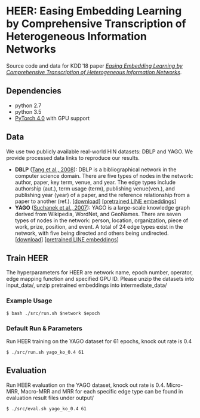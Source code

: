 # HEER: Easing Embedding Learning by Comprehensive Transcription of Heterogeneous Information Networks

Source code and data for KDD'18 paper *[Easing Embedding Learning by Comprehensive Transcription of
Heterogeneous Information Networks](http://yushi2.web.engr.illinois.edu/kdd18.pdf)*. 
## Dependencies
* python 2.7
* python 3.5
* [PyTorch 4.0](https://pytorch.org/) with GPU support

## Data
We use two publicly available real-world HIN datasets: DBLP and YAGO. We provide processed data links to reproduce our results. 
* **DBLP** ([Tang et al., 2008](https://dl.acm.org/citation.cfm?id=1402008)): DBLP is a bibliographical network in the computer science domain. There are five types of nodes in the network: author, paper, key term, venue, and year. The edge types include authorship (aut.), term usage (term), publishing venue(ven.), and publishing year (year) of a paper, and the reference relationship from a paper to another (ref.). [[download](https://s3.us-east-2.amazonaws.com/heer-data/dblp.zip)] [[pretrained LINE embeddings](https://s3.us-east-2.amazonaws.com/heer-data/pretrained_dblp_emb.zip)]
* **YAGO** ([Suchanek et al., 2007](https://suchanek.name/work/publications/www2007.pdf)): YAGO is a large-scale knowledge graph derived from Wikipedia, WordNet, and GeoNames. There are seven types of nodes in the network: person, location, organization, piece of work, prize, position, and event. A total of 24 edge types exist in the network, with five being directed and others being undirected. [[download](https://s3.us-east-2.amazonaws.com/heer-data/yago.zip)] [[pretrained LINE embeddings](https://s3.us-east-2.amazonaws.com/heer-data/pretrained_yago_emb.zip)]

## Train HEER
The hyperparameters for HEER are network name, epoch number, operator, edge mapping function and specified GPU ID. Please unzip the datasets into input_data/, unzip pretrained embeddings into intermediate_data/
### Example Usage
```
$ bash ./src/run.sh $network $epoch
```
### Default Run & Parameters
Run HEER training on the YAGO dataset for 61 epochs, knock out rate is 0.4
```
$ ./src/run.sh yago_ko_0.4 61
```

## Evaluation
Run HEER evaluation on the YAGO dataset, knock out rate is 0.4. Micro-MRR, Macro-MRR and MRR for each specific edge type can be found in evaluation result files under output/
```
$ ./src/eval.sh yago_ko_0.4 61
```
